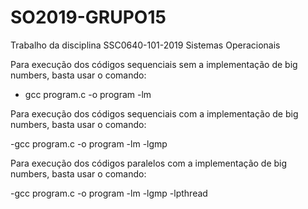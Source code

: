 # SO2019-GRUPO15
Trabalho da disciplina SSC0640-101-2019 Sistemas Operacionais 

Para execução dos códigos sequenciais sem a implementação de big numbers, basta usar o comando:

- gcc program.c -o program -lm

Para execução dos códigos sequenciais com a implementação de big numbers, basta usar o comando:

-gcc program.c -o program -lm -lgmp

Para execução dos códigos paralelos com a implementação de big numbers, basta usar o comando:

-gcc program.c -o program -lm -lgmp -lpthread




